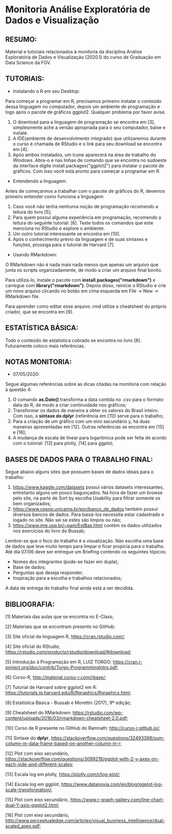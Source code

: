 # Monitoria Análise Exploratória de Dados e Visualização

## RESUMO:

Material e tutoriais relacionados à monitoria da disciplina Análise Exploratória de Dados e Visualização (2020.1) do curso de Graduação em Data Science da FGV.

## TUTORIAIS:

- Instalando o R em seu Desktop:

Para começar a programar em R, precisamos primeiro instalar o conteúdo dessa linguagem no computador, depois um ambiente de programação e logo após o pacote de gráficos ggplot2. Qualquer problema por favor avise.

1. O download para a linguagem de programação se encontra em [3], simplesmente ache a versão apropriada para o seu computador, baixe e instale.
2. A IDE(ambiente de desenvolvimento integrado) que utilizaremos durante o curso é chamada de RStudio e o link para seu download se encontra em [4].
3. Após ambos instalados, um ícone aparecerá na área de trabalho do Windows. Abra-o e nas linhas de comando que se encontra no sudoeste da interface digite install.packages("ggplot2") para instalar o pacote de gráficos. Com isso você está pronto para começar a programar em R.

- Entendendo a linguagem:

Antes de começarmos a trabalhar com o pacote de gráficos do R, devemos primeiro entender como funciona a linguagem:

1. Caso você não tenha nenhuma noção de programação recomendo a leitura do livro [5];
2. Para quem possui alguma experiência em programação, recomendo a leitura do seguinte tutorial: [6]. Teste todos os comandos que este menciona no RStudio e explore o ambiente. 
3. Um outro tutorial interessante se encontra em [10].
4. Após o conhecimento prévio da linguagem e de suas sintaxes e funções, prossiga para o tutorial de Harvard [7].

- Usando RMarkdown:

O RMarkdown não é nada mais nada menos que apenas um arquivo que junta os scripts organizadamente, de modo a criar um arquivo final bonito. 

Para utilizá-lo, instale o pacote com **install.packages("rmarkdown")** e carregue com **library("rmarkdown")**. Depois disso, reinicie o RStudio e crie um novo arquivo clicando no botão em cima esquerda em File -> New -> RMarkdown file.

Para aprender como editar esse arquivo .rmd utilize a cheatsheet do próprio criador, que se encontra em [9].

## ESTATÍSTICA BÁSICA:

Todo o conteúdo de estatística cobrado se encontra no livro [8]. Futuramente coloco mais referências.

## NOTAS MONITORIA:

- 07/05/2020:

Segue algumas referências sobre as dicas citadas na monitoria com relação à questão 4:

1. O comando **as.Date()** transforma a data contida no .csv para o formato data do R, de modo a criar continuidade nos gráficos;
2. Transformar os dados de maneira a obter os valores do Brasil inteiro. Com isso, a **síntaxe do dplyr** (referência em [11]) serve para o trabalho;
3. Para a criação de um gráfico com um eixo secundário y, há duas maneiras apresentadas em [12]. Outras referências se encontra em [15] e [16];
4. A mudança de escala de linear para logarítmica pode ser feita de acordo com o tutorial: [13] para plotly, [14] para ggplot;

## BASES DE DADOS PARA O TRABALHO FINAL:

Segue abaixo alguns sites que possuem bases de dados ideais para o trabalho:

1. https://www.kaggle.com/datasets possui vários datasets interessantes, entretanto alguns um pouco bagunçados. Na hora de fazer um browse pelo site, na parte de Sort by escolha Usability para filtrar somente os bem organizados;
2. https://www.cesop.unicamp.br/por/banco_de_dados também possui diversos bancos de dados. Para baixá-los necessita estar cadastrado e logado no site. Não sei se estes são limpos ou não;
3. https://www.ime.usp.br/~pam/EstBas.html contém os dados utilizados nos exercícios do livro do Bussab;

Lembre-se que o foco do trabalho é a visualização. Não escolha uma base de dados que leve muito tempo para limpar e ficar propícia para o trabalho. Até dia 07/06 deve ser entregue um Briefing contendo os seguintes tópicos:

- Nomes dos integrantes (pode-se fazer em dupla);
- Base de dados;
- Perguntas que deseja responder;
- Inspiração para a escolha e trabalhos relacionados;

A data de entrega do trabalho final ainda está a ser decidida.

## BIBLIOGRAFIA:

[1] Materiais das aulas que se encontra no E-Class; 

[2] Materiais que se encontram presente no GitHub;

[3] Site oficial da linguagem R, https://cran.rstudio.com/;

[4] Site oficial do RStudio, https://rstudio.com/products/rstudio/download/#download;

[5] Introdução à Programação em R, LUIZ TORGO; https://cran.r-project.org/doc/contrib/Torgo-ProgrammingIntro.pdf;

[6] Curso-R, http://material.curso-r.com/rbase/;

[7] Tutorial de Harvard sobre ggplot2 em R: https://tutorials.iq.harvard.edu/R/Rgraphics/Rgraphics.html;

[8] Estatística Básica - Bussab e Morettin (2017), 9º edição;

[9] Cheatsheet do RMarkdown: https://rstudio.com/wp-content/uploads/2016/03/rmarkdown-cheatsheet-2.0.pdf;

[10] Curso de R presente no GitHub do Ramnath: http://curso-r.github.io/;

[11] Sintaxe do **dplyr**, https://stackoverflow.com/questions/32493398/sum-column-in-data-frame-based-on-another-column-in-r;

[12] Plot com eixo secundário, https://stackoverflow.com/questions/3099219/ggplot-with-2-y-axes-on-each-side-and-different-scales;

[13] Escala log em plotly, https://plotly.com/r/log-plot/;

[14] Escala log em ggplot, https://www.datanovia.com/en/blog/ggplot-log-scale-transformation/;

[15] Plot com eixo secundário, https://www.r-graph-gallery.com/line-chart-dual-Y-axis-ggplot2.html; 

[16] Plot com eixo secundário, http://www.perceptualedge.com/articles/visual_business_intelligence/dual-scaled_axes.pdf;
